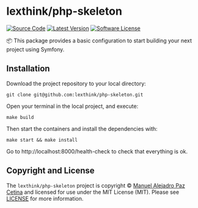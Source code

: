 # lexthink/php-skeleton

[![Source Code][badge-source]][source]
[![Latest Version][badge-release]][release]
[![Software License][badge-license]][license]

📦 This package provides a basic configuration to start building your next project using Symfony.

## Installation

Download the project repository to your local directory:
```shell
git clone git@github.com:lexthink/php-skeleton.git
```

Open your terminal in the local project, and execute:
```shell
make build
```

Then start the containers and install the dependencies with:
```shell
make start && make install
```

Go to http://localhost:8000/health-check to check that everything is ok.

## Copyright and License

The `lexthink/php-skeleton` project is copyright ©
[Manuel Alejadro Paz Cetina](https://github.com/lexthink/php-skeleton)
and licensed for use under the MIT License (MIT). Please see [LICENSE][]
for more information.

[source]: https://github.com/lexthink/php-skeleton
[release]: https://github.com/lexthink/php-skeleton/releases
[license]: https://github.com/lexthink/php-skeleton/blob/main/LICENSE

[badge-source]: https://img.shields.io/badge/source-lexthink/php--skeleton-blue?style=flat-square
[badge-release]: https://img.shields.io/github/release/lexthink/php-skeleton?style=flat-square
[badge-license]: https://img.shields.io/github/license/lexthink/php-skeleton?style=flat-square
